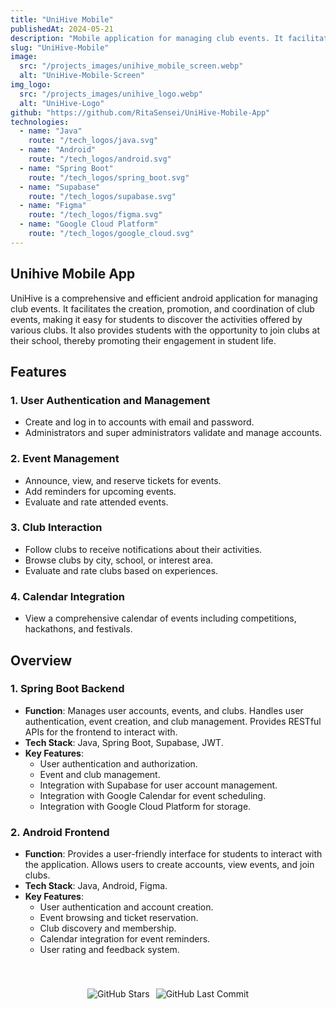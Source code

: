 ```yaml
---
title: "UniHive Mobile"
publishedAt: 2024-05-21
description: "Mobile application for managing club events. It facilitates the creation, promotion, and coordination of club events, making it easy for students to discover the activities offered by various clubs."
slug: "UniHive-Mobile"
image:
  src: "/projects_images/unihive_mobile_screen.webp"
  alt: "UniHive-Mobile-Screen"
img_logo:
  src: "/projects_images/unihive_logo.webp"
  alt: "UniHive-Logo"
github: "https://github.com/RitaSensei/UniHive-Mobile-App"
technologies:
  - name: "Java"
    route: "/tech_logos/java.svg"
  - name: "Android"
    route: "/tech_logos/android.svg"
  - name: "Spring Boot"
    route: "/tech_logos/spring_boot.svg"
  - name: "Supabase"
    route: "/tech_logos/supabase.svg"
  - name: "Figma"
    route: "/tech_logos/figma.svg"
  - name: "Google Cloud Platform"
    route: "/tech_logos/google_cloud.svg"
---
```


## Unihive Mobile App

UniHive is a comprehensive and efficient android application for managing club events. It facilitates the creation, promotion, and coordination of club events, making it easy for students to discover the activities offered by various clubs. It also provides students with the opportunity to join clubs at their school, thereby promoting their engagement in student life.

## Features

### 1. **User Authentication and Management**

- Create and log in to accounts with email and password.
- Administrators and super administrators validate and manage accounts.

### 2. **Event Management**

- Announce, view, and reserve tickets for events.
- Add reminders for upcoming events.
- Evaluate and rate attended events.

### 3. **Club Interaction**

- Follow clubs to receive notifications about their activities.
- Browse clubs by city, school, or interest area.
- Evaluate and rate clubs based on experiences.

### 4. **Calendar Integration**

- View a comprehensive calendar of events including competitions, hackathons, and festivals.

## Overview

### 1. **Spring Boot Backend**

- **Function**: Manages user accounts, events, and clubs. Handles user authentication, event creation, and club management. Provides RESTful APIs for the frontend to interact with.
- **Tech Stack**: Java, Spring Boot, Supabase, JWT.
- **Key Features**:
  - User authentication and authorization.
  - Event and club management.
  - Integration with Supabase for user account management.
  - Integration with Google Calendar for event scheduling.
  - Integration with Google Cloud Platform for storage.

### 2. **Android Frontend**

- **Function**: Provides a user-friendly interface for students to interact with the application. Allows users to create accounts, view events, and join clubs.
- **Tech Stack**: Java, Android, Figma.
- **Key Features**:
  - User authentication and account creation.
  - Event browsing and ticket reservation.
  - Club discovery and membership.
  - Calendar integration for event reminders.
  - User rating and feedback system.

<div style="display: flex; justify-content: center; padding-top: 40px">
  <img src="https://img.shields.io/github/stars/RitaSensei/UniHive-Mobile-App" alt="GitHub Stars" style="margin-right: 10px;"/>
  <img src="https://img.shields.io/github/last-commit/RitaSensei/UniHive-Mobile-App" alt="GitHub Last Commit" />
</div>
